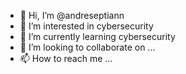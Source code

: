 - 👋 Hi, I’m @andreseptiann
- 👀 I’m interested in cybersecurity
- 🌱 I’m currently learning cybersecurity
- 💞️ I’m looking to collaborate on ...
- 📫 How to reach me ...

<!---
andreseptiann/andreseptiann is a ✨ special ✨ repository because its `README.md` (this file) appears on your GitHub profile.
You can click the Preview link to take a look at your changes.
--->
